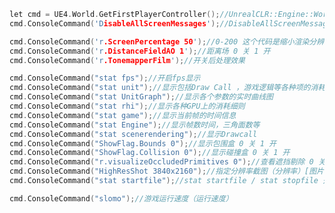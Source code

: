 ﻿```cpp
let cmd = UE4.World.GetFirstPlayerController();//UnrealCLR::Engine::World->GetFirstPlayerController();
cmd.ConsoleCommand('DisableAllScreenMessages');//DisableAllScreenMessages/EnableAllScreenMessages 关闭/打开屏幕打印信息息

cmd.ConsoleCommand('r.ScreenPercentage 50');//0-200 这个代码是缩小渲染分辨率的。可以提升帧率。
cmd.ConsoleCommand('r.DistanceFieldAO 1');//距离场 0 关 1 开
cmd.ConsoleCommand('r.TonemapperFilm');//开关后处理效果

cmd.ConsoleCommand("stat fps");//开启fps显示
cmd.ConsoleCommand("stat unit");//显示包括Draw Call ，游戏逻辑等各种项的消耗
cmd.ConsoleCommand("stat UnitGraph");//显示各个参数的实时曲线图
cmd.ConsoleCommand("stat rhi");//显示各种GPU上的消耗细则
cmd.ConsoleCommand("stat game");//显示当前帧的时间信息
cmd.ConsoleCommand("stat Engine");//显示帧数时间，三角面数等
cmd.ConsoleCommand("stat scenerendering");//显示Drawcall
cmd.ConsoleCommand("ShowFlag.Bounds 0");//显示包围盒 0 关 1 开
cmd.ConsoleCommand("ShowFlag.Collision 0");//显示碰撞盒 0 关 1 开
cmd.ConsoleCommand("r.visualizeOccludedPrimitives 0");//查看遮挡剔除 0 关 1 开
cmd.ConsoleCommand("HighResShot 3840x2160");//指定分辨率截图（分辨率）[图片存储位置：\Saved\Screenshots\]
cmd.ConsoleCommand("stat startfile");//stat startfile / stat stopfile 开始/结束统计性能分析  ，用于记录某段时间内的性能分析数据。[此时会在路径 Saved/Profiling/UnrealStats 下生成数据文件]

cmd.ConsoleCommand("slomo");//游戏运行速度（运行速度）
```


